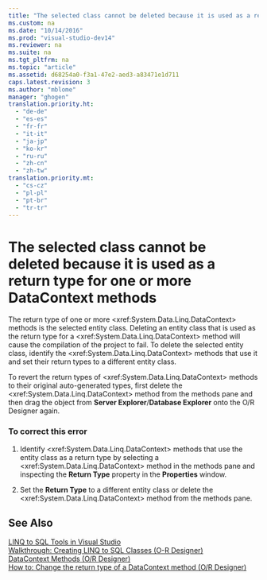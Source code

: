 ```yaml
---
title: "The selected class cannot be deleted because it is used as a return type for one or more DataContext methods"
ms.custom: na
ms.date: "10/14/2016"
ms.prod: "visual-studio-dev14"
ms.reviewer: na
ms.suite: na
ms.tgt_pltfrm: na
ms.topic: "article"
ms.assetid: d68254a0-f3a1-47e2-aed3-a83471e1d711
caps.latest.revision: 3
ms.author: "mblome"
manager: "ghogen"
translation.priority.ht: 
  - "de-de"
  - "es-es"
  - "fr-fr"
  - "it-it"
  - "ja-jp"
  - "ko-kr"
  - "ru-ru"
  - "zh-cn"
  - "zh-tw"
translation.priority.mt: 
  - "cs-cz"
  - "pl-pl"
  - "pt-br"
  - "tr-tr"
---
```

# The selected class cannot be deleted because it is used as a return type for one or more DataContext methods
The return type of one or more \<xref:System.Data.Linq.DataContext> methods is the selected entity class. Deleting an entity class that is used as the return type for a \<xref:System.Data.Linq.DataContext> method will cause the compilation of the project to fail. To delete the selected entity class, identify the \<xref:System.Data.Linq.DataContext> methods that use it and set their return types to a different entity class.  
  
 To revert the return types of \<xref:System.Data.Linq.DataContext> methods to their original auto-generated types, first delete the \<xref:System.Data.Linq.DataContext> method from the methods pane and then drag the object from **Server Explorer**/**Database Explorer** onto the O/R Designer again.  
  
### To correct this error  
  
1.  Identify \<xref:System.Data.Linq.DataContext> methods that use the entity class as a return type by selecting a \<xref:System.Data.Linq.DataContext> method in the methods pane and inspecting the **Return Type** property in the **Properties** window.  
  
2.  Set the **Return Type** to a different entity class or delete the \<xref:System.Data.Linq.DataContext> method from the methods pane.  
  
## See Also  
 [LINQ to SQL Tools in Visual Studio](../datatools/linq-to-sql-tools-in-visual-studio2.md)   
 [Walkthrough: Creating LINQ to SQL Classes (O-R Designer)](../Topic/Walkthrough:%20Creating%20LINQ%20to%20SQL%20Classes%20\(O-R%20Designer\).md)   
 [DataContext Methods (O/R Designer)](../datatools/datacontext-methods--o-r-designer-.md)   
 [How to: Change the return type of a DataContext method (O/R Designer)](../datatools/how-to--change-the-return-type-of-a-datacontext-method--o-r-designer-.md)